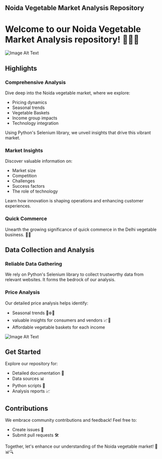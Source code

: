 ##  Noida Vegetable Market Analysis Repository

# Welcome to our Noida Vegetable Market Analysis repository! 🥦🍅🥕
![Image Alt Text](https://images.rawpixel.com/image_800/czNmcy1wcml2YXRlL3Jhd3BpeGVsX2ltYWdlcy93ZWJzaXRlX2NvbnRlbnQvbHIvcGYtYWUtMDEwXzEuanBn.jpg?s=A265IEIFjULMpxaF4vqC6u2z5mL8HY8Vkd7KdgYUsCU)

## Highlights

### Comprehensive Analysis
Dive deep into the Noida vegetable market, where we explore:

- Pricing dynamics
- Seasonal trends
- Vegetable Baskets
- Income group impacts
- Technology integration

Using Python's Selenium library, we unveil insights that drive this vibrant market.

### Market Insights
Discover valuable information on:

- Market size
- Competition
- Challenges
- Success factors
- The role of technology

Learn how innovation is shaping operations and enhancing customer experiences.

### Quick Commerce 
Unearth the growing significance of quick commerce in the Delhi vegetable business. 🚚🌆



## Data Collection and Analysis

### Reliable Data Gathering
We rely on Python's Selenium library to collect trustworthy data from relevant websites. It forms the bedrock of our analysis.

### Price Analysis
Our detailed price analysis helps identify:

- Seasonal trends 🍂❄️🌱
- valuable insights for consumers and vendors 📈🤝
- Affordable vegetable baskets for each income

![Image Alt Text](https://www.freepnglogos.com/uploads/vegetables-png/vegetables-boston-organics-organic-produce-grocery-delivery-12.png)


## Get Started

Explore our repository for:

- Detailed documentation 📄
- Data sources 📊
- Python scripts 🐍
- Analysis reports 📈

## Contributions

We embrace community contributions and feedback! Feel free to:

- Create issues 📢
- Submit pull requests 🛠️

Together, let's enhance our understanding of the Noida vegetable market! 🌽📊🔍

